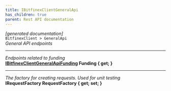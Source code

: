 ```yaml
---
title: IBitfinexClientGeneralApi
has_children: true
parent: Rest API documentation
---
```

*[generated documentation]*  
`BitfinexClient > GeneralApi`  
*General API endpoints*
  
***
*Endpoints related to funding*  
**[IBitfinexClientGeneralApiFunding](IBitfinexClientGeneralApiFunding.html) Funding { get; }**  
***
*The factory for creating requests. Used for unit testing*  
**IRequestFactory RequestFactory { get; set; }**  
